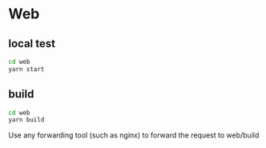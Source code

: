 # Web

## local test

```bash
cd web
yarn start
```

## build

```bash
cd web
yarn build
```
Use any forwarding tool (such as nginx) to forward the request to web/build
